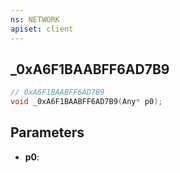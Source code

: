 ```yaml
---
ns: NETWORK
apiset: client
---
```

## _0xA6F1BAABFF6AD7B9

```c
// 0xA6F1BAABFF6AD7B9
void _0xA6F1BAABFF6AD7B9(Any* p0);
```


## Parameters
* **p0**:



